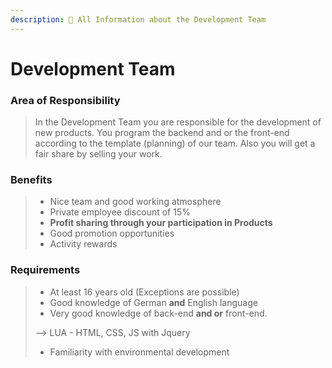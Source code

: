 ```yaml
---
description: 📂 All Information about the Development Team
---
```


# Development Team

### Area of Responsibility

> In the Development Team you are responsible for the development of new products. You program the backend and or the front-end according to the template (planning) of our team. Also you will get a fair share by selling your work.

### Benefits

> * Nice team and good working atmosphere
> * Private employee discount of 15%
> * **Profit sharing through your participation in Products**
> * Good promotion opportunities
> * Activity rewards

### Requirements

> * At least 16 years old (Exceptions are possible)
> * Good knowledge of German **and** English language
> * Very good knowledge of back-end **and or** front-end.
>
> &#x20;\--> LUA - HTML, CSS, JS with Jquery
>
> * Familiarity with environmental development
